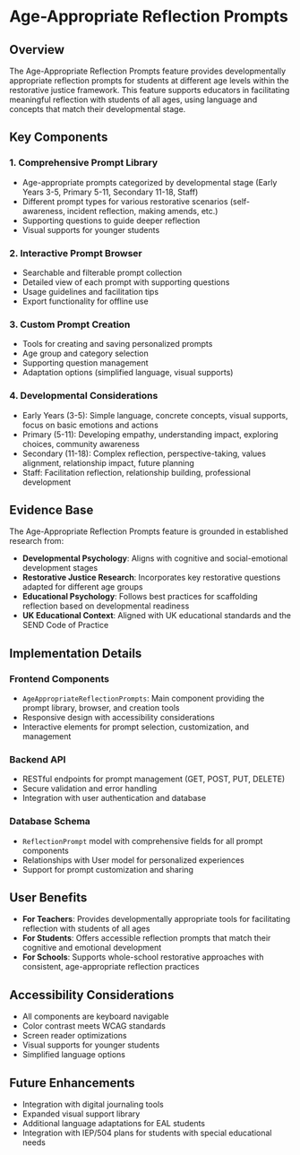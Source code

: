# Age-Appropriate Reflection Prompts

## Overview
The Age-Appropriate Reflection Prompts feature provides developmentally appropriate reflection prompts for students at different age levels within the restorative justice framework. This feature supports educators in facilitating meaningful reflection with students of all ages, using language and concepts that match their developmental stage.

## Key Components

### 1. Comprehensive Prompt Library
- Age-appropriate prompts categorized by developmental stage (Early Years 3-5, Primary 5-11, Secondary 11-18, Staff)
- Different prompt types for various restorative scenarios (self-awareness, incident reflection, making amends, etc.)
- Supporting questions to guide deeper reflection
- Visual supports for younger students

### 2. Interactive Prompt Browser
- Searchable and filterable prompt collection
- Detailed view of each prompt with supporting questions
- Usage guidelines and facilitation tips
- Export functionality for offline use

### 3. Custom Prompt Creation
- Tools for creating and saving personalized prompts
- Age group and category selection
- Supporting question management
- Adaptation options (simplified language, visual supports)

### 4. Developmental Considerations
- Early Years (3-5): Simple language, concrete concepts, visual supports, focus on basic emotions and actions
- Primary (5-11): Developing empathy, understanding impact, exploring choices, community awareness
- Secondary (11-18): Complex reflection, perspective-taking, values alignment, relationship impact, future planning
- Staff: Facilitation reflection, relationship building, professional development

## Evidence Base
The Age-Appropriate Reflection Prompts feature is grounded in established research from:

- **Developmental Psychology**: Aligns with cognitive and social-emotional development stages
- **Restorative Justice Research**: Incorporates key restorative questions adapted for different age groups
- **Educational Psychology**: Follows best practices for scaffolding reflection based on developmental readiness
- **UK Educational Context**: Aligned with UK educational standards and the SEND Code of Practice

## Implementation Details

### Frontend Components
- `AgeAppropriateReflectionPrompts`: Main component providing the prompt library, browser, and creation tools
- Responsive design with accessibility considerations
- Interactive elements for prompt selection, customization, and management

### Backend API
- RESTful endpoints for prompt management (GET, POST, PUT, DELETE)
- Secure validation and error handling
- Integration with user authentication and database

### Database Schema
- `ReflectionPrompt` model with comprehensive fields for all prompt components
- Relationships with User model for personalized experiences
- Support for prompt customization and sharing

## User Benefits
- **For Teachers**: Provides developmentally appropriate tools for facilitating reflection with students of all ages
- **For Students**: Offers accessible reflection prompts that match their cognitive and emotional development
- **For Schools**: Supports whole-school restorative approaches with consistent, age-appropriate reflection practices

## Accessibility Considerations
- All components are keyboard navigable
- Color contrast meets WCAG standards
- Screen reader optimizations
- Visual supports for younger students
- Simplified language options

## Future Enhancements
- Integration with digital journaling tools
- Expanded visual support library
- Additional language adaptations for EAL students
- Integration with IEP/504 plans for students with special educational needs
